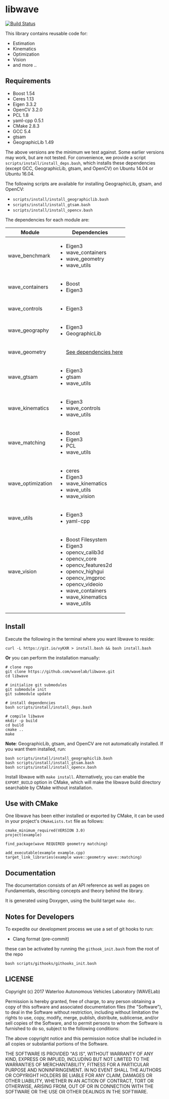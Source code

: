 # libwave
[![Build Status](https://travis-ci.org/wavelab/libwave.png?branch=master)][1]

This library contains reusable code for:

- Estimation
- Kinematics
- Optimization
- Vision
- and more ..

## Requirements

- Boost 1.54
- Ceres 1.13
- Eigen 3.3.2
- OpenCV 3.2.0
- PCL 1.8
- yaml-cpp 0.5.1
- CMake 2.8.3
- GCC 5.4
- gtsam
- GeographicLib 1.49

The above versions are the minimum we test against.
Some earlier versions may work, but are not tested.
For convenience, we provide a script `scripts/install/install_deps.bash`,
which installs these dependencies (except GCC, GeographicLib, gtsam,
and OpenCV) on Ubuntu 14.04 or Ubuntu 16.04.

The following scripts are available for installing GeographicLib, gtsam, and OpenCV:
- `scripts/install/install_geographiclib.bash`
- `scripts/install/install_gtsam.bash`
- `scripts/install/install_opencv.bash`

The dependencies for each module are:

| Module | Dependencies |
| ------ | ------------ |
| wave\_benchmark | <ul><li>Eigen3</li><li>wave\_containers</li><li>wave\_geometry</li><li>wave\_utils</li></ul> |
| wave\_containers | <ul><li>Boost</li><li>Eigen3</li></ul> |
| wave\_controls | <ul><li>Eigen3</li></ul> |
| wave\_geography | <ul><li>Eigen3</li><li>GeographicLib</li></ul> |
| wave\_geometry | <ul>[See dependencies here](https://github.com/wavelab/wave_geometry/tree/27be85b37f25b8bb7ec4cd3fc189d3fc9fb7361d#dependencies)</ul> |
| wave\_gtsam | <ul><li>Eigen3</li><li>gtsam</li><li>wave\_utils</li></ul> |
| wave\_kinematics | <ul><li>Eigen3</li><li>wave\_controls</li><li>wave\_utils</li></ul> |
| wave\_matching | <ul><li>Boost</li><li>Eigen3</li><li>PCL</li><li>wave\_utils</li></ul> |
| wave\_optimization | <ul><li>ceres</li><li>Eigen3</li><li>wave\_kinematics</li><li>wave\_utils</li><li>wave\_vision</li></ul> |
| wave\_utils | <ul><li>Eigen3</li><li>yaml-cpp</li></ul> |
| wave\_vision | <ul><li>Boost Filesystem</li><li>Eigen3</li><li>opencv\_calib3d</li><li>opencv\_core</li><li>opencv\_features2d</li><li>opencv\_highgui</li><li>opencv\_imgproc</li><li>opencv\_videoio</li><li>wave\_containers</li><li>wave\_kinematics</li><li>wave\_utils</li></ul> |

## Install

Execute the following in the terminal where you want libwave to reside:

    curl -L https://git.io/vyKXR > install.bash && bash install.bash

**Or** you can perform the installation manually:

    # clone repo
    git clone https://github.com/wavelab/libwave.git
    cd libwave

    # initialize git submodules
    git submodule init
    git submodule update

    # install dependencies
    bash scripts/install/install_deps.bash

    # compile libwave
    mkdir -p build
    cd build
    cmake ..
    make

**Note**: GeographicLib, gtsam, and OpenCV are not automatically installed. If you want them installed, run:

    bash scripts/install/install_geographiclib.bash
    bash scripts/install/install_gtsam.bash
    bash scripts/install/install_opencv.bash

Install libwave with `make install`. Alternatively, you can enable the
`EXPORT_BUILD` option in CMake, which will make the libwave build directory 
searchable by CMake without installation.


## Use with CMake

One libwave has been either installed or exported by CMake, it can be used in
your project's `CMakeLists.txt` file as follows:

    cmake_minimum_required(VERSION 3.0)
    project(example)

    find_package(wave REQUIRED geometry matching)

    add_executable(example example.cpp)
    target_link_libraries(example wave::geometry wave::matching)


## Documentation

The documentation consists of an API reference as well as pages on Fundamentals,
describing concepts and theory behind the library.

It is generated using Doxygen, using the build target `make doc`.


## Notes for Developers

To expedite our development process we use a set of git hooks to run:

- Clang format (pre-commit)

these can be activated by running the `githook_init.bash` from the root of the repo

    bash scripts/githooks/githooks_init.bash


## LICENSE

Copyright (c) 2017 Waterloo Autonomous Vehicles Laboratory (WAVELab)

Permission is hereby granted, free of charge, to any person obtaining a copy
of this software and associated documentation files (the "Software"), to deal
in the Software without restriction, including without limitation the rights
to use, copy, modify, merge, publish, distribute, sublicense, and/or sell
copies of the Software, and to permit persons to whom the Software is
furnished to do so, subject to the following conditions:

The above copyright notice and this permission notice shall be included in all
copies or substantial portions of the Software.

THE SOFTWARE IS PROVIDED "AS IS", WITHOUT WARRANTY OF ANY KIND, EXPRESS OR
IMPLIED, INCLUDING BUT NOT LIMITED TO THE WARRANTIES OF MERCHANTABILITY,
FITNESS FOR A PARTICULAR PURPOSE AND NONINFRINGEMENT. IN NO EVENT SHALL THE
AUTHORS OR COPYRIGHT HOLDERS BE LIABLE FOR ANY CLAIM, DAMAGES OR OTHER
LIABILITY, WHETHER IN AN ACTION OF CONTRACT, TORT OR OTHERWISE, ARISING FROM,
OUT OF OR IN CONNECTION WITH THE SOFTWARE OR THE USE OR OTHER DEALINGS IN THE
SOFTWARE.

[1]: https://travis-ci.org/wavelab/libwave
[edit_docs]: http://chutsu.github.io/ditto/#docs/how_do_i_use_ditto
